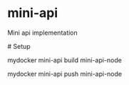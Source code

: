# mini-api

Mini api implementation

# Setup

mydocker mini-api build mini-api-node

mydocker mini-api push mini-api-node

